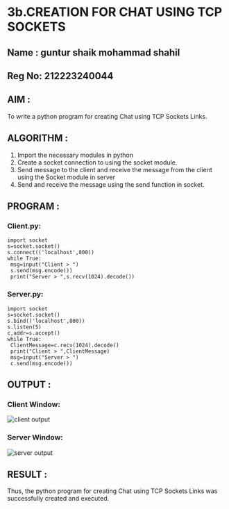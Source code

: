 # 3b.CREATION FOR CHAT USING TCP SOCKETS

## Name : guntur shaik mohammad shahil

## Reg No: 212223240044

## AIM : 
To write a python program for creating Chat using TCP Sockets Links.
## ALGORITHM :
1. Import the necessary modules in python
2. Create a socket connection to using the socket module.
3. Send message to the client and receive the message from the client using the Socket module in
 server
4. Send and receive the message using the send function in socket.
## PROGRAM :

### Client.py:
```
import socket
s=socket.socket()
s.connect(('localhost',800))
while True:
 msg=input("Client > ")
 s.send(msg.encode())
 print("Server > ",s.recv(1024).decode())
```
### Server.py:
```
import socket
s=socket.socket()
s.bind(('localhost',800))
s.listen(5)
c,addr=s.accept()
while True:
 ClientMessage=c.recv(1024).decode()
 print("Client > ",ClientMessage)
 msg=input("Server > ")
 c.send(msg.encode())

```
## OUTPUT :
### Client Window:

![client output](https://github.com/AnnaLahari/3b_CHAT_USING_TCP_SOCKETS/assets/149365425/047ce11a-a4d7-4371-a1fb-2c4d62fec59d)


### Server Window:

![server output](https://github.com/AnnaLahari/3b_CHAT_USING_TCP_SOCKETS/assets/149365425/b9ecce04-e616-4ac9-8e6f-af7939cca60d)


## RESULT :
Thus, the python program for creating Chat using TCP Sockets Links was successfully 
created and executed.
